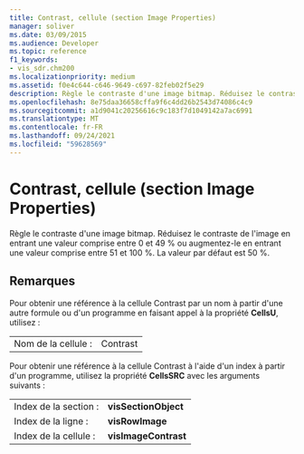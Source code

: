 ```yaml
---
title: Contrast, cellule (section Image Properties)
manager: soliver
ms.date: 03/09/2015
ms.audience: Developer
ms.topic: reference
f1_keywords:
- vis_sdr.chm200
ms.localizationpriority: medium
ms.assetid: f0e4c644-c646-9649-c697-82feb02f5e29
description: Règle le contraste d'une image bitmap. Réduisez le contraste de l'image en entrant une valeur comprise entre 0 et 49 % ou augmentez-le en entrant une valeur comprise entre 51 et 100 %. La valeur par défaut est 50 %.
ms.openlocfilehash: 8e75daa36658cffa9f6c4dd26b2543d74086c4c9
ms.sourcegitcommit: a1d9041c20256616c9c183f7d1049142a7ac6991
ms.translationtype: MT
ms.contentlocale: fr-FR
ms.lasthandoff: 09/24/2021
ms.locfileid: "59628569"
---
```

# <a name="contrast-cell-image-properties-section"></a>Contrast, cellule (section Image Properties)

Règle le contraste d'une image bitmap. Réduisez le contraste de l'image en entrant une valeur comprise entre 0 et 49 % ou augmentez-le en entrant une valeur comprise entre 51 et 100 %. La valeur par défaut est 50 %.
  
## <a name="remarks"></a>Remarques

Pour obtenir une référence à la cellule Contrast par un nom à partir d'une autre formule ou d'un programme en faisant appel à la propriété **CellsU**, utilisez : 
  
|||
|:-----|:-----|
| Nom de la cellule :  <br/> | Contrast  <br/> |
   
Pour obtenir une référence à la cellule Contrast à l'aide d'un index à partir d'un programme, utilisez la propriété **CellsSRC** avec les arguments suivants : 
  
|||
|:-----|:-----|
| Index de la section :  <br/> |**visSectionObject** <br/> |
| Index de la ligne :  <br/> |**visRowImage** <br/> |
| Index de la cellule :  <br/> |**visImageContrast** <br/> |
   

